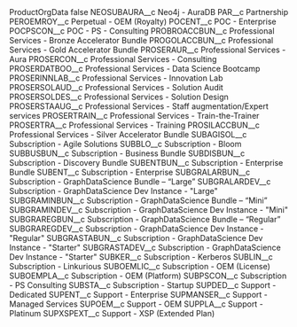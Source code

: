 <?xml version="1.0" encoding="UTF-8"?>
<CustomMetadata xmlns="http://soap.sforce.com/2006/04/metadata" xmlns:xsi="http://www.w3.org/2001/XMLSchema-instance" xmlns:xsd="http://www.w3.org/2001/XMLSchema">
    <label>ProductOrgData</label>
    <protected>false</protected>
    <values>
        <field>NEOSUBAURA__c</field>
        <value xsi:type="xsd:string">Neo4j - AuraDB</value>
    </values>
    <values>
        <field>PAR__c</field>
        <value xsi:type="xsd:string">Partnership</value>
    </values>
    <values>
        <field>PEROEMROY__c</field>
        <value xsi:type="xsd:string">Perpetual - OEM (Royalty)</value>
    </values>
    <values>
        <field>POCENT__c</field>
        <value xsi:type="xsd:string">POC - Enterprise</value>
    </values>
    <values>
        <field>POCPSCON__c</field>
        <value xsi:type="xsd:string">POC - PS - Consulting</value>
    </values>
    <values>
        <field>PROBROACCBUN__c</field>
        <value xsi:type="xsd:string">Professional Services - Bronze Accelerator Bundle</value>
    </values>
    <values>
        <field>PROGOLACCBUN__c</field>
        <value xsi:type="xsd:string">Professional Services - Gold Accelerator Bundle</value>
    </values>
    <values>
        <field>PROSERAUR__c</field>
        <value xsi:type="xsd:string">Professional Services - Aura</value>
    </values>
    <values>
        <field>PROSERCON__c</field>
        <value xsi:type="xsd:string">Professional Services - Consulting</value>
    </values>
    <values>
        <field>PROSERDATBOO__c</field>
        <value xsi:type="xsd:string">Professional Services - Data Science Bootcamp</value>
    </values>
    <values>
        <field>PROSERINNLAB__c</field>
        <value xsi:type="xsd:string">Professional Services - Innovation Lab</value>
    </values>
    <values>
        <field>PROSERSOLAUD__c</field>
        <value xsi:type="xsd:string">Professional Services - Solution Audit</value>
    </values>
    <values>
        <field>PROSERSOLDES__c</field>
        <value xsi:type="xsd:string">Professional Services - Solution Design</value>
    </values>
    <values>
        <field>PROSERSTAAUG__c</field>
        <value xsi:type="xsd:string">Professional Services - Staff augmentation/Expert services</value>
    </values>
    <values>
        <field>PROSERTRAIN__c</field>
        <value xsi:type="xsd:string">Professional Services - Train-the-Trainer</value>
    </values>
    <values>
        <field>PROSERTRA__c</field>
        <value xsi:type="xsd:string">Professional Services - Training</value>
    </values>
    <values>
        <field>PROSILACCBUN__c</field>
        <value xsi:type="xsd:string">Professional Services - Silver Accelerator Bundle</value>
    </values>
    <values>
        <field>SUBAGISOL__c</field>
        <value xsi:type="xsd:string">Subscription - Agile Solutions</value>
    </values>
    <values>
        <field>SUBBLO__c</field>
        <value xsi:type="xsd:string">Subscription - Bloom</value>
    </values>
    <values>
        <field>SUBBUSBUN__c</field>
        <value xsi:type="xsd:string">Subscription - Business Bundle</value>
    </values>
    <values>
        <field>SUBDISBUN__c</field>
        <value xsi:type="xsd:string">Subscription - Discovery Bundle</value>
    </values>
    <values>
        <field>SUBENTBUN__c</field>
        <value xsi:type="xsd:string">Subscription - Enterprise Bundle</value>
    </values>
    <values>
        <field>SUBENT__c</field>
        <value xsi:type="xsd:string">Subscription - Enterprise</value>
    </values>
    <values>
        <field>SUBGRALARBUN__c</field>
        <value xsi:type="xsd:string">Subscription - GraphDataScience Bundle – “Large”</value>
    </values>
    <values>
        <field>SUBGRALARDEV__c</field>
        <value xsi:type="xsd:string">Subscription - GraphDataScience Dev Instance - &quot;Large&quot;</value>
    </values>
    <values>
        <field>SUBGRAMINBUN__c</field>
        <value xsi:type="xsd:string">Subscription - GraphDataScience Bundle – “Mini”</value>
    </values>
    <values>
        <field>SUBGRAMINDEV__c</field>
        <value xsi:type="xsd:string">Subscription - GraphDataScience Dev Instance - &quot;Mini&quot;</value>
    </values>
    <values>
        <field>SUBGRAREGBUN__c</field>
        <value xsi:type="xsd:string">Subscription - GraphDataScience Bundle – “Regular”</value>
    </values>
    <values>
        <field>SUBGRAREGDEV__c</field>
        <value xsi:type="xsd:string">Subscription - GraphDataScience Dev Instance - &quot;Regular&quot;</value>
    </values>
    <values>
        <field>SUBGRASTABUN__c</field>
        <value xsi:type="xsd:string">Subscription - GraphDataScience Dev Instance - &quot;Starter&quot;</value>
    </values>
    <values>
        <field>SUBGRASTADEV__c</field>
        <value xsi:type="xsd:string">Subscription - GraphDataScience Dev Instance - &quot;Starter&quot;</value>
    </values>
    <values>
        <field>SUBKER__c</field>
        <value xsi:type="xsd:string">Subscription - Kerberos</value>
    </values>
    <values>
        <field>SUBLIN__c</field>
        <value xsi:type="xsd:string">Subscription - Linkurious</value>
    </values>
    <values>
        <field>SUBOEMLIC__c</field>
        <value xsi:type="xsd:string">Subscription - OEM (License)</value>
    </values>
    <values>
        <field>SUBOEMPLA__c</field>
        <value xsi:type="xsd:string">Subscription - OEM (Platform)</value>
    </values>
    <values>
        <field>SUBPSCON__c</field>
        <value xsi:type="xsd:string">Subscription - PS Consulting</value>
    </values>
    <values>
        <field>SUBSTA__c</field>
        <value xsi:type="xsd:string">Subscription - Startup</value>
    </values>
    <values>
        <field>SUPDED__c</field>
        <value xsi:type="xsd:string">Support - Dedicated</value>
    </values>
    <values>
        <field>SUPENT__c</field>
        <value xsi:type="xsd:string">Support - Enterprise</value>
    </values>
    <values>
        <field>SUPMANSER__c</field>
        <value xsi:type="xsd:string">Support - Managed Services</value>
    </values>
    <values>
        <field>SUPOEM__c</field>
        <value xsi:type="xsd:string">Support - OEM</value>
    </values>
    <values>
        <field>SUPPLA__c</field>
        <value xsi:type="xsd:string">Support - Platinum</value>
    </values>
    <values>
        <field>SUPXSPEXT__c</field>
        <value xsi:type="xsd:string">Support - XSP (Extended Plan)</value>
    </values>
</CustomMetadata>
